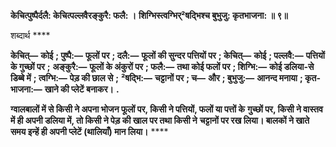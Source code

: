 **केचित्पुष्पैर्दलै: केचित्पल्लवैरङ्कुरै: फलै: ।** **शिग्भिस्त्वग्भिर्²षद्भिश्च बुभुजु: कृतभाजना: ॥ ९॥** 

शब्दार्थ **** 

**केचित्—** **कोई** **; पुष्पै:—** **फूलों पर** **; दलै:—** **फूलों की सुन्दर पत्तियों पर** **; केचित्—** **कोई** **; पल्लवै:—** **पत्तियों के गुच्छों पर** **;** **अङ्कुरै:—** **फूलों के अंकुरों पर** **; फलै:—** **तथा कोई फलों पर** **; शिग्भि:—** **कोई डलिया-से डिब्बे में** **; त्वग्भि:—** **पेड़ की छाल से** **;** **²षद्भि:—** **चट्टानों पर** **; च—** **और** **; बुभुजु:—** **आनन्द मनाया** **; कृत-भाजना:—** **खाने की प्लेटें बनाकर।** **.** 

**ग्वालबालों में से किसी ने अपना भोजन फूलों पर, किसी ने पत्तियों, फलों या पत्तों के** **गुच्छों पर, किसी ने वास्तव में ही अपनी डलिया में, तो किसी ने पेड़ की खाल पर तथा किसी ने** **चट्टानों पर रख लिया। बालकों ने खाते समय इन्हें ही अपनी प्लेटें (थालियाँ) मान लिया।** **** 